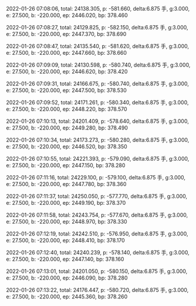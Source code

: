 2022-01-26 07:08:06, total: 24138.305, p: -581.660, delta:6.875 手, g:3.000, e: 27.500, b: -220.000, ep: 2446.020, bp: 378.460

2022-01-26 07:08:27, total: 24129.825, p: -582.150, delta:6.875 手, g:3.000, e: 27.500, b: -220.000, ep: 2447.370, bp: 378.690

2022-01-26 07:08:47, total: 24135.540, p: -581.620, delta:6.875 手, g:3.000, e: 27.500, b: -220.000, ep: 2447.660, bp: 378.660

2022-01-26 07:09:09, total: 24130.598, p: -580.740, delta:6.875 手, g:3.000, e: 27.500, b: -220.000, ep: 2446.620, bp: 378.420

2022-01-26 07:09:31, total: 24166.675, p: -580.740, delta:6.875 手, g:3.000, e: 27.500, b: -220.000, ep: 2447.500, bp: 378.530

2022-01-26 07:09:52, total: 24171.261, p: -580.340, delta:6.875 手, g:3.000, e: 27.500, b: -220.000, ep: 2448.220, bp: 378.570

2022-01-26 07:10:13, total: 24201.409, p: -578.640, delta:6.875 手, g:3.000, e: 27.500, b: -220.000, ep: 2449.280, bp: 378.490

2022-01-26 07:10:34, total: 24173.273, p: -580.280, delta:6.875 手, g:3.000, e: 27.500, b: -220.000, ep: 2446.520, bp: 378.350

2022-01-26 07:10:55, total: 24221.393, p: -579.090, delta:6.875 手, g:3.000, e: 27.500, b: -220.000, ep: 2447.150, bp: 378.280

2022-01-26 07:11:16, total: 24229.100, p: -579.100, delta:6.875 手, g:3.000, e: 27.500, b: -220.000, ep: 2447.780, bp: 378.360

2022-01-26 07:11:37, total: 24250.050, p: -577.770, delta:6.875 手, g:3.000, e: 27.500, b: -220.000, ep: 2449.190, bp: 378.370

2022-01-26 07:11:58, total: 24243.754, p: -577.670, delta:6.875 手, g:3.000, e: 27.500, b: -220.000, ep: 2448.970, bp: 378.330

2022-01-26 07:12:19, total: 24242.510, p: -576.950, delta:6.875 手, g:3.000, e: 27.500, b: -220.000, ep: 2448.410, bp: 378.170

2022-01-26 07:12:40, total: 24240.239, p: -578.140, delta:6.875 手, g:3.000, e: 27.500, b: -220.000, ep: 2447.140, bp: 378.160

2022-01-26 07:13:01, total: 24201.050, p: -580.150, delta:6.875 手, g:3.000, e: 27.500, b: -220.000, ep: 2446.090, bp: 378.280

2022-01-26 07:13:22, total: 24176.447, p: -580.720, delta:6.875 手, g:3.000, e: 27.500, b: -220.000, ep: 2445.360, bp: 378.260